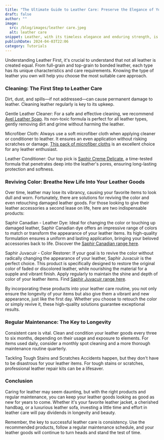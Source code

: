 ```yaml
---
title: "The Ultimate Guide to Leather Care: Preserve the Elegance of Your Leather Goods"
draft: false
author: ""
image:
  src: /blog/images/leather care.jpeg
  alt: leather care
snippet: Leather, with its timeless elegance and enduring strength, is a favorite material for many—from fashion enthusiasts to furniture connoisseurs. However, without proper care, leather can lose its luster, become brittle, or even crack over time. Fear not, for maintaining the beauty and longevity of your leather items is simpler than it seems. In this guide, we'll walk you through essential tips for leather maintenance and recommend some top products to keep your leather goods in pristine condition.
publishDate: 2024-04-03T22:06
category: Tutorials
---
```

Understanding Leather
First, it's crucial to understand that not all leather is created equal. From full-grain and top-grain to bonded leather, each type has its unique characteristics and care requirements. Knowing the type of leather you own will help you choose the most suitable care approach.

### **Cleaning: The First Step to Leather Care**
Dirt, dust, and spills—if not addressed—can cause permanent damage to leather. Cleaning leather regularly is key to its upkeep.

Gentle Leather Cleaner: For a safe and effective cleaning, we recommend [Avel Leather Soap](https://www.amazon.fr/Savon-Nettoyant-R%C3%A9g%C3%A9n%C3%A9rant-AVEL-100/dp/B00EV7G750?crid=74KUUDYE2J6P&dib=eyJ2IjoiMSJ9.nNikxRz1iDFH_xbEYuPCE1agAOdMfb_6yf5U_AoEkoyvkIyLHkuCwQekczYQYSOusNt93tVobxcNsMk_nrjo9_po8gVMXCt_sAhjW7YKjNzEp50nvN5M7f6Y7TmlblH14qy-eUHanHhLsqclHXkefoxjbun5FRTOXnXAHKEmCw07LhYW_JQjfyjxxP2FQOAgfeSxfWf_lxD_T45iW3haZjoNiU5ae9x6jdpa62CiH6Gg8FgD5Wq4-xPUgYOVeMM26q2z7Kc8aGgCdMEfVV3PtOFVc2UEn0JRMCnARA9JAxI.RBlJdk7VtzS3trwha60xVCt6n9TNb5NFl7QdVMpGtoE&dib_tag=se&keywords=avel%2Bsavon%2Bcuir%2Blisse&qid=1712175420&sbo=RZvfv%2F%2FHxDF%2BO5021pAnSA%3D%3D&sprefix=avel%2Bsa%2Caps%2C135&sr=8-1&th=1&linkCode=ll1&tag=wildlabs-21&linkId=310dec9391b20c603e44c22e43779fca&language=fr_FR&ref_=as_li_ss_tl). Its non-toxic formula is perfect for all leather types, gently removing dirt and grime without harming the leather.

Microfiber Cloth: Always use a soft microfiber cloth when applying cleaner or conditioner to leather. It ensures an even application without risking scratches or damage. [This pack of microfiber cloths](https://www.amazon.fr/Langer-Messmer-Chiffons-Lisses-Pratique/dp/B07DLCCWPT?__mk_fr_FR=%C3%85M%C3%85%C5%BD%C3%95%C3%91&crid=1ZZKYIVHKTQ46&dib=eyJ2IjoiMSJ9.hsCRUKEfn84iN-J80W21A62lRJ3GWIxobHg4KNxarKrhyEw0E4eJ4s8AJj2VlXZl4djj2BTKaGksDxK7JH4hI4fGGg9dqw-4kZZFhcLEaKGBtC9KbqzogUVOrgZ7rDruEdjc4Daaek-po-AGYA9pxyujDL_SHken1FCNGa9g6ayXc125p2ao2Tdg3nM9-76got-YkDdd0G6hX2Th6ki95gml5PGYJiqQc2yVxAU0D5_9KL8ewLP4KAKWHmC6xlQM29qQ8YID-ULktimPCoiM7-QoA0PbNK8G5ipa0IsGaIs.049ZcowoRmYA7qhfRk1sHA7KgyM9jCjciybiWgBXAjA&dib_tag=se&keywords=chamoisine%2Bcoton&qid=1712174511&sprefix=chamoisine%2Bcoton%2Caps%2C222&sr=8-7&th=1&linkCode=ll1&tag=wildlabs-21&linkId=a4715f367f47e42afb4bc65bf7c103d6&language=fr_FR&ref_=as_li_ss_tl) is an excellent choice for any leather enthusiast.

Leather Conditioner: Our top pick is [Saphir Creme Delicate](https://www.amazon.fr/Cirage-Cr%C3%A8me-D%C3%A9licate-SAPHIR-INCOLORE/dp/B01C7K2EBI?crid=3HP0Z24GSO5LR&dib=eyJ2IjoiMSJ9.5to3qKd5lZbRR0SxxdaLYWS9B7UTmrDOMgp_BYjYoYPMvj37ahHBWauludiv2LyL2AXlprbc3UqJHSh1ct8CHsnd92G75WWHSnpbPWIsfHtet9M_7lA4k8-0U217z5AwT2d8916WQdQWLoH-veRRHKPxZjtqG7bg-2KxSfGhwh4fvFtXWtEnqnEYbwCDO8-EcvF6dFUh8dBdcjkVurhtF6k0GtobiCUrWH8a1WY-v0eX3MlTrct_e_v6vQcnl0EP1Ava9usxaBJGYR7AggN9VAgfbjMic5MNPB4jrDdTKp8.PYU4JdniOAqudTxCP8bM6pGau6WuFkkOaS66HQlH3tw&dib_tag=se&keywords=saphir+creme+delicate&qid=1712175996&sprefix=saphit+cre%2Caps%2C120&sr=8-6&linkCode=ll1&tag=wildlabs-21&linkId=cf0f724b194434555f9db18e8773998c&language=fr_FR&ref_=as_li_ss_tl), a time-tested formula that penetrates deep into the leather's pores, ensuring long-lasting protection and softness.

### **Reviving Color: Breathe New Life Into Your Leather Goods**
Over time, leather may lose its vibrancy, causing your favorite items to look dull and worn. Fortunately, there are solutions for reviving the color and even retouching damaged leather goods. For those looking to give their leather accessories a second lease on life, here are two indispensable products:

Saphir Canadian - Leather Dye: Ideal for changing the color or touching up damaged leather, Saphir Canadian dye offers an impressive range of colors to match or transform the appearance of your leather items. Its high-quality formulation ensures a uniform and lasting application, bringing your beloved accessories back to life. Discover the [Saphir Canadian range here](https://www.amazon.fr/gp/product/B00EZMU3ZG?smid=A1X6FK5RDHNB96&psc=1&linkCode=ll1&tag=wildlabs-21&linkId=50354a6e381f1d98a4a842952babcda4&language=fr_FR&ref_=as_li_ss_tl).

Saphir Juvacuir - Color Restorer: If your goal is to revive the color without radically changing the appearance of your leather, Saphir Juvacuir is the perfect choice. This product is specifically designed to restore the original color of faded or discolored leather, while nourishing the material for a supple and vibrant finish. Apply regularly to maintain the shine and depth of color of your leather items. Find [Saphir Juvacuir range here](https://www.amazon.fr/Teinture-JUVACUIR-Saphir-75-NOIR/dp/B00DL2NVQ4?dib=eyJ2IjoiMSJ9.IwsyoC3MvRaZx6X_rWzvoJDoIS4kGeQ4MzeHI0G93Gxp95usvY1opeUJR4ipLjFkKe4nMcMzW0enDQHQBe58Y0cs5c3sHmpB6rYs5TCjLkqCdgyzruul71X4EYzUEV-biEsOpCPy3eaT-bngHdroBZgBhz1juiNxl434hxF42wruf641Nkvd9-i_3NBORXNS3atMSV5SXHKB3xIcqeTvzNmGNpBn9UVaMkaR_-oA4pVQv9iP6M1zURnuHe6EVeCb75JhHs5iQO6ZgpPVANisC3WiPU7tWt7OwqQLRIook8o.rinB8tn1sUH5kyyn-rUAiLRaUjgxPhjv2jZl1H9IDm4&dib_tag=se&keywords=juvacuir&qid=1712176701&sbo=RZvfv%2F%2FHxDF%2BO5021pAnSA%3D%3D&sr=8-1&linkCode=ll1&tag=wildlabs-21&linkId=0e0357a343c6289b897d1faf134286b4&language=fr_FR&ref_=as_li_ss_tl).

By incorporating these products into your leather care routine, you not only ensure the longevity of your items but also give them a vibrant and new appearance, just like the first day. Whether you choose to retouch the color or simply revive it, these high-quality solutions guarantee exceptional results.

### **Regular Maintenance: The Key to Longevity**
Consistent care is vital. Clean and condition your leather goods every three to six months, depending on their usage and exposure to elements. For items used daily, consider a monthly spot cleaning and a more thorough maintenance routine quarterly.

Tackling Tough Stains and Scratches
Accidents happen, but they don't have to be disastrous for your leather items. For tough stains or scratches, professional leather repair kits can be a lifesaver.


### **Conclusion**

Caring for leather may seem daunting, but with the right products and regular maintenance, you can keep your leather goods looking as good as new for years to come. Whether it's your favorite leather jacket, a cherished handbag, or a luxurious leather sofa, investing a little time and effort in leather care will pay dividends in longevity and beauty.

Remember, the key to successful leather care is consistency. Use the recommended products, follow a regular maintenance schedule, and your leather goods will continue to turn heads and stand the test of time.
